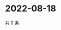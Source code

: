# 2022-08-18

共 0 条

<!-- BEGIN WEIBO -->
<!-- 最后更新时间 Thu Aug 18 2022 04:16:57 GMT+0800 (China Standard Time) -->

<!-- END WEIBO -->
